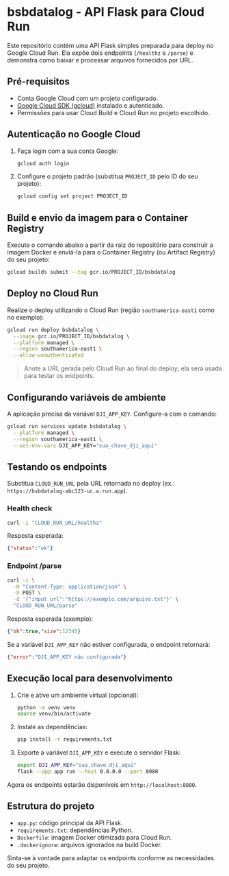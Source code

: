 # bsbdatalog - API Flask para Cloud Run

Este repositório contém uma API Flask simples preparada para deploy no Google Cloud Run. Ela expõe dois endpoints (`/healthz` e `/parse`) e demonstra como baixar e processar arquivos fornecidos por URL.

## Pré-requisitos

- Conta Google Cloud com um projeto configurado.
- [Google Cloud SDK (gcloud)](https://cloud.google.com/sdk/docs/install) instalado e autenticado.
- Permissões para usar Cloud Build e Cloud Run no projeto escolhido.

## Autenticação no Google Cloud

1. Faça login com a sua conta Google:

   ```bash
   gcloud auth login
   ```

2. Configure o projeto padrão (substitua `PROJECT_ID` pelo ID do seu projeto):

   ```bash
   gcloud config set project PROJECT_ID
   ```

## Build e envio da imagem para o Container Registry

Execute o comando abaixo a partir da raiz do repositório para construir a imagem Docker e enviá-la para o Container Registry (ou Artifact Registry) do seu projeto:

```bash
gcloud builds submit --tag gcr.io/PROJECT_ID/bsbdatalog
```

## Deploy no Cloud Run

Realize o deploy utilizando o Cloud Run (região `southamerica-east1` como no exemplo):

```bash
gcloud run deploy bsbdatalog \
  --image gcr.io/PROJECT_ID/bsbdatalog \
  --platform managed \
  --region southamerica-east1 \
  --allow-unauthenticated
```

> Anote a URL gerada pelo Cloud Run ao final do deploy; ela será usada para testar os endpoints.

## Configurando variáveis de ambiente

A aplicação precisa da variável `DJI_APP_KEY`. Configure-a com o comando:

```bash
gcloud run services update bsbdatalog \
  --platform managed \
  --region southamerica-east1 \
  --set-env-vars DJI_APP_KEY="sua_chave_dji_aqui"
```

## Testando os endpoints

Substitua `CLOUD_RUN_URL` pela URL retornada no deploy (ex.: `https://bsbdatalog-abc123-uc.a.run.app`).

### Health check

```bash
curl -i "CLOUD_RUN_URL/healthz"
```

Resposta esperada:

```json
{"status":"ok"}
```

### Endpoint /parse

```bash
curl -i \
  -H "Content-Type: application/json" \
  -X POST \
  -d '{"input_url":"https://exemplo.com/arquivo.txt"}' \
  "CLOUD_RUN_URL/parse"
```

Resposta esperada (exemplo):

```json
{"ok":true,"size":12345}
```

Se a variável `DJI_APP_KEY` não estiver configurada, o endpoint retornará:

```json
{"error":"DJI_APP_KEY não configurada"}
```

## Execução local para desenvolvimento

1. Crie e ative um ambiente virtual (opcional):

   ```bash
   python -m venv venv
   source venv/bin/activate
   ```

2. Instale as dependências:

   ```bash
   pip install -r requirements.txt
   ```

3. Exporte a variável `DJI_APP_KEY` e execute o servidor Flask:

   ```bash
   export DJI_APP_KEY="sua_chave_dji_aqui"
   flask --app app run --host 0.0.0.0 --port 8080
   ```

Agora os endpoints estarão disponíveis em `http://localhost:8080`.

## Estrutura do projeto

- `app.py`: código principal da API Flask.
- `requirements.txt`: dependências Python.
- `Dockerfile`: imagem Docker otimizada para Cloud Run.
- `.dockerignore`: arquivos ignorados na build Docker.

Sinta-se à vontade para adaptar os endpoints conforme as necessidades do seu projeto.
